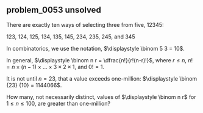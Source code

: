 ## problem_0053 unsolved
There are exactly ten ways of selecting three from five, 12345:

123, 124, 125, 134, 135, 145, 234, 235, 245, and 345

In combinatorics, we use the notation, $\displaystyle \binom 5 3 = 10$.

In general, $\displaystyle \binom n r = \dfrac{n!}{r!(n-r)!}$, where $r \le
n$, $n! = n \times (n-1) \times ... \times 3 \times 2 \times 1$, and $0! = 1$.

It is not until $n = 23$, that a value exceeds one-million: $\displaystyle
\binom {23} {10} = 1144066$.

How many, not necessarily distinct, values of $\displaystyle \binom n r$ for
$1 \le n \le 100$, are greater than one-million?

